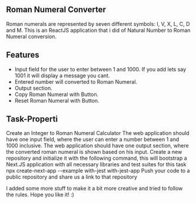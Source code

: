 ## Roman Numeral Converter
Roman numerals are represented by seven different symbols: I, V, X, L, C, D and M. This is an ReactJS application that i did of Natural Number to Roman Numeral conversion.

## Features
- Input field for the user to enter between 1 and 1000. If you add lets say 1001 it will display a message you cant.
- Entered number will converted to Roman Numeral.
- Output section.
- Copy Roman Numeral with Button.
- Reset Roman Numeral with Button.

## Task-Properti
Create an Integer to Roman Numeral Calculator
The web application should have one input field, where the user can enter a number between 1 and 1000 inclusive.
The web application should have one output section, where the converted roman numeral is shown based on his input.
Create a new repository and initialize it with the following command, this will bootstrap a Next.JS application with all necessary libraries and test suites for this task
npx create-next-app --example with-jest with-jest-app
Push your code to a public repository and share us a link to that repository


I added some more stuff to make it a bit more creative and tried to follow the rules.
Hope you like it! :) 
